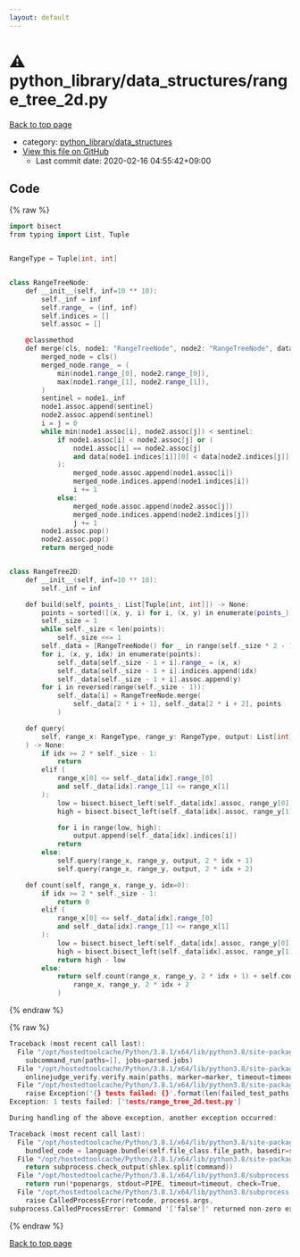 ```yaml
---
layout: default
---
```


<!-- mathjax config similar to math.stackexchange -->
<script type="text/javascript" async
  src="https://cdnjs.cloudflare.com/ajax/libs/mathjax/2.7.5/MathJax.js?config=TeX-MML-AM_CHTML">
</script>
<script type="text/x-mathjax-config">
  MathJax.Hub.Config({
    TeX: { equationNumbers: { autoNumber: "AMS" }},
    tex2jax: {
      inlineMath: [ ['$','$'] ],
      processEscapes: true
    },
    "HTML-CSS": { matchFontHeight: false },
    displayAlign: "left",
    displayIndent: "2em"
  });
</script>

<script type="text/javascript" src="https://cdnjs.cloudflare.com/ajax/libs/jquery/3.4.1/jquery.min.js"></script>
<script src="https://cdn.jsdelivr.net/npm/jquery-balloon-js@1.1.2/jquery.balloon.min.js" integrity="sha256-ZEYs9VrgAeNuPvs15E39OsyOJaIkXEEt10fzxJ20+2I=" crossorigin="anonymous"></script>
<script type="text/javascript" src="../../../assets/js/copy-button.js"></script>
<link rel="stylesheet" href="../../../assets/css/copy-button.css" />


# :warning: python_library/data_structures/range_tree_2d.py

<a href="../../../index.html">Back to top page</a>

* category: <a href="../../../index.html#4f7277da04114aac533381a4614f94a3">python_library/data_structures</a>
* <a href="{{ site.github.repository_url }}/blob/master/python_library/data_structures/range_tree_2d.py">View this file on GitHub</a>
    - Last commit date: 2020-02-16 04:55:42+09:00




## Code

<a id="unbundled"></a>
{% raw %}
```cpp
import bisect
from typing import List, Tuple


RangeType = Tuple[int, int]


class RangeTreeNode:
    def __init__(self, inf=10 ** 10):
        self._inf = inf
        self.range_ = (inf, inf)
        self.indices = []
        self.assoc = []

    @classmethod
    def merge(cls, node1: "RangeTreeNode", node2: "RangeTreeNode", data):
        merged_node = cls()
        merged_node.range_ = (
            min(node1.range_[0], node2.range_[0]),
            max(node1.range_[1], node2.range_[1]),
        )
        sentinel = node1._inf
        node1.assoc.append(sentinel)
        node2.assoc.append(sentinel)
        i = j = 0
        while min(node1.assoc[i], node2.assoc[j]) < sentinel:
            if node1.assoc[i] < node2.assoc[j] or (
                node1.assoc[i] == node2.assoc[j]
                and data[node1.indices[i]][0] < data[node2.indices[j]][0]
            ):
                merged_node.assoc.append(node1.assoc[i])
                merged_node.indices.append(node1.indices[i])
                i += 1
            else:
                merged_node.assoc.append(node2.assoc[j])
                merged_node.indices.append(node2.indices[j])
                j += 1
        node1.assoc.pop()
        node2.assoc.pop()
        return merged_node


class RangeTree2D:
    def __init__(self, inf=10 ** 10):
        self._inf = inf

    def build(self, points_: List[Tuple[int, int]]) -> None:
        points = sorted([(x, y, i) for i, (x, y) in enumerate(points_)])
        self._size = 1
        while self._size < len(points):
            self._size <<= 1
        self._data = [RangeTreeNode() for _ in range(self._size * 2 - 1)]
        for i, (x, y, idx) in enumerate(points):
            self._data[self._size - 1 + i].range_ = (x, x)
            self._data[self._size - 1 + i].indices.append(idx)
            self._data[self._size - 1 + i].assoc.append(y)
        for i in reversed(range(self._size - 1)):
            self._data[i] = RangeTreeNode.merge(
                self._data[2 * i + 1], self._data[2 * i + 2], points
            )

    def query(
        self, range_x: RangeType, range_y: RangeType, output: List[int], idx: int = 0
    ) -> None:
        if idx >= 2 * self._size - 1:
            return
        elif (
            range_x[0] <= self._data[idx].range_[0]
            and self._data[idx].range_[1] <= range_x[1]
        ):
            low = bisect.bisect_left(self._data[idx].assoc, range_y[0])
            high = bisect.bisect_left(self._data[idx].assoc, range_y[1] + 1)

            for i in range(low, high):
                output.append(self._data[idx].indices[i])
            return
        else:
            self.query(range_x, range_y, output, 2 * idx + 1)
            self.query(range_x, range_y, output, 2 * idx + 2)

    def count(self, range_x, range_y, idx=0):
        if idx >= 2 * self._size - 1:
            return 0
        elif (
            range_x[0] <= self._data[idx].range_[0]
            and self._data[idx].range_[1] <= range_x[1]
        ):
            low = bisect.bisect_left(self._data[idx].assoc, range_y[0])
            high = bisect.bisect_left(self._data[idx].assoc, range_y[1] + 1)
            return high - low
        else:
            return self.count(range_x, range_y, 2 * idx + 1) + self.count(
                range_x, range_y, 2 * idx + 2
            )

```
{% endraw %}

<a id="bundled"></a>
{% raw %}
```cpp
Traceback (most recent call last):
  File "/opt/hostedtoolcache/Python/3.8.1/x64/lib/python3.8/site-packages/onlinejudge_verify/main.py", line 181, in main
    subcommand_run(paths=[], jobs=parsed.jobs)
  File "/opt/hostedtoolcache/Python/3.8.1/x64/lib/python3.8/site-packages/onlinejudge_verify/main.py", line 59, in subcommand_run
    onlinejudge_verify.verify.main(paths, marker=marker, timeout=timeout, jobs=jobs)
  File "/opt/hostedtoolcache/Python/3.8.1/x64/lib/python3.8/site-packages/onlinejudge_verify/verify.py", line 133, in main
    raise Exception('{} tests failed: {}'.format(len(failed_test_paths), [str(path.relative_to(pathlib.Path.cwd())) for path in failed_test_paths]))
Exception: 1 tests failed: ['tests/range_tree_2d.test.py']

During handling of the above exception, another exception occurred:

Traceback (most recent call last):
  File "/opt/hostedtoolcache/Python/3.8.1/x64/lib/python3.8/site-packages/onlinejudge_verify/docs.py", line 347, in write_contents
    bundled_code = language.bundle(self.file_class.file_path, basedir=self.cpp_source_path)
  File "/opt/hostedtoolcache/Python/3.8.1/x64/lib/python3.8/site-packages/onlinejudge_verify/languages/other.py", line 48, in bundle
    return subprocess.check_output(shlex.split(command))
  File "/opt/hostedtoolcache/Python/3.8.1/x64/lib/python3.8/subprocess.py", line 411, in check_output
    return run(*popenargs, stdout=PIPE, timeout=timeout, check=True,
  File "/opt/hostedtoolcache/Python/3.8.1/x64/lib/python3.8/subprocess.py", line 512, in run
    raise CalledProcessError(retcode, process.args,
subprocess.CalledProcessError: Command '['false']' returned non-zero exit status 1.

```
{% endraw %}

<a href="../../../index.html">Back to top page</a>


